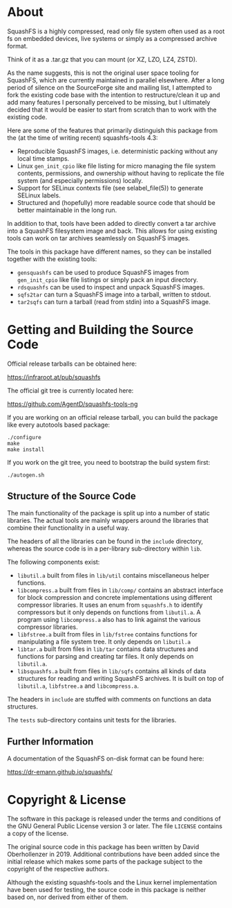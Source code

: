 # About

SquashFS is a highly compressed, read only file system often used as a root fs
on embedded devices, live systems or simply as a compressed archive format.

Think of it as a .tar.gz that you can mount (or XZ, LZO, LZ4, ZSTD).

As the name suggests, this is not the original user space tooling for
SquashFS, which are currently maintained in parallel elsewhere. After a
long period of silence on the SourceForge site and mailing list, I
attempted to fork the existing code base with the intention to
restructure/clean it up and add many features I personally perceived to
be missing, but I ultimately decided that it would be easier to start
from scratch than to work with the existing code.

Here are some of the features that primarily distinguish this package from
the (at the time of writing recent) squashfs-tools 4.3:

 - Reproducible SquashFS images, i.e. deterministic packing without
   any local time stamps.
 - Linux `gen_init_cpio` like file listing for micro managing the
   file system contents, permissions, and ownership without having to replicate
   the file system (and especially permissions) locally.
 - Support for SELinux contexts file (see selabel_file(5)) to generate
   SELinux labels.
 - Structured and (hopefully) more readable source code that should be better
   maintainable in the long run.


In addition to that, tools have been added to directly convert a tar archive
into a SquashFS filesystem image and back. This allows for using existing
tools can work on tar archives seamlessly on SquashFS images.


The tools in this package have different names, so they can be installed
together with the existing tools:

 - `gensquashfs` can be used to produce SquashFS images from `gen_init_cpio`
   like file listings or simply pack an input directory.
 - `rdsquashfs` can be used to inspect and unpack SquashFS images.
 - `sqfs2tar` can turn a SquashFS image into a tarball, written to stdout.
 - `tar2sqfs` can turn a tarball (read from stdin) into a SquashFS image.

# Getting and Building the Source Code

Official release tarballs can be obtained here:

https://infraroot.at/pub/squashfs

The official git tree is currently located here:

https://github.com/AgentD/squashfs-tools-ng

If you are working on an official release tarball, you can build the package
like every autotools based package:

	./configure
	make
	make install

If you work on the git tree, you need to bootstrap the build system first:

	./autogen.sh

## Structure of the Source Code

The main functionality of the package is split up into a number of static
libraries. The actual tools are mainly wrappers around the libraries that
combine their functionality in a useful way.

The headers of all the libraries can be found in the `include` directory,
whereas the source code is in a per-library sub-directory within `lib`.

The following components exist:
 - `libutil.a` built from files in `lib/util` contains miscellaneous helper
   functions.
 - `libcompress.a` built from files in `lib/comp/` contains an abstract
   interface for block compression and concrete implementations using
   different compressor libraries. It uses an enum from `squashfs.h` to
   identify compressors but it only depends on functions from `libutil.a`.
   A program using `libcompress.a` also has to link against the various
   compressor libraries.
 - `libfstree.a` built from files in `lib/fstree` contains functions for
   manipulating a file system tree. It only depends on `libutil.a`
 - `libtar.a` built from files in `lib/tar` contains data structures and
   functions for parsing and creating tar files. It only depends
   on `libutil.a`.
 - `libsquashfs.a` built from files in `lib/sqfs` contains all kinds of
   data structures for reading and writing SquashFS archives. It is built
   on top of `libutil.a`, `libfstree.a` and `libcompress.a`.

The headers in `include` are stuffed with comments on functions an data
structures.

The `tests` sub-directory contains unit tests for the libraries.

## Further Information

A documentation of the SquashFS on-disk format can be found here:

https://dr-emann.github.io/squashfs/

# Copyright & License

The software in this package is released under the terms and conditions of the
GNU General Public License version 3 or later. The file `LICENSE` contains a
copy of the license.

The original source code in this package has been written by David
Oberhollenzer in 2019. Additional contributions have been added since the
initial release which makes some parts of the package subject to the copyright
of the respective authors.

Although the existing squashfs-tools and the Linux kernel implementation have
been used for testing, the source code in this package is neither based on,
nor derived from either of them.
